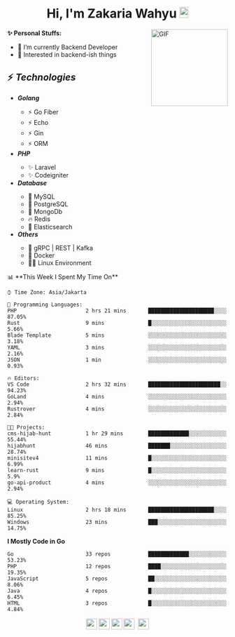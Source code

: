 <h1 align="center">Hi, I'm Zakaria Wahyu <img src="https://github.com/TheDudeThatCode/TheDudeThatCode/blob/master/Assets/Hi.gif" width="20px" height="25px"></h1>

<img align="right" alt="GIF" height="175px" src="https://www.nayakapratama.co.id/wp-content/uploads/2019/07/Website-Maintenance.gif" />

**✨ Personal Stuffs:**
- 🔭 I’m currently Backend Developer
- 🌱 Interested in backend-ish things

<h2>⚡ <i>Technologies</i></h2>
<ul>
<li><strong><i>Golang</i></strong></li>
  <ul>
    <li>⚡ Go Fiber</li>
    <li>⚡ Echo</li>
    <li>⚡ Gin</li>
    <li>⚡ ORM</li>
  </ul>
<li><strong><i>PHP</i></strong></li>
  <ul>
    <li>✨ Laravel</li>
    <li>✨ Codeigniter</li>
  </ul>
<li><strong><i>Database</i></strong></li>
  <ul>
    <li>🐬 MySQL</li>
    <li>🐘 PostgreSQL</li>
    <li>🍃 MongoDb</li>
    <li>🔥 Redis</li>
    <li>🔎 Elasticsearch</li>
  </ul>
  <li><strong><i>Others</i></strong></li>
  <ul>
    <li>💫 gRPC | REST | Kafka</li>
    <li>🐳 Docker</li>
    <li>👨‍💻 Linux Environment</li>
  </ul>
</ul>
<!--START_SECTION:waka-->
📊 **This Week I Spent My Time On** 

```text
⌚︎ Time Zone: Asia/Jakarta

💬 Programming Languages: 
PHP                      2 hrs 21 mins       █████████████████████░░░░   87.05% 
Rust                     9 mins              █░░░░░░░░░░░░░░░░░░░░░░░░   5.66% 
Blade Template           5 mins              ░░░░░░░░░░░░░░░░░░░░░░░░░   3.18% 
YAML                     3 mins              ░░░░░░░░░░░░░░░░░░░░░░░░░   2.16% 
JSON                     1 min               ░░░░░░░░░░░░░░░░░░░░░░░░░   0.93%

🔥 Editors: 
VS Code                  2 hrs 32 mins       ███████████████████████░░   94.23% 
GoLand                   4 mins              ░░░░░░░░░░░░░░░░░░░░░░░░░   2.94% 
Rustrover                4 mins              ░░░░░░░░░░░░░░░░░░░░░░░░░   2.84%

🐱‍💻 Projects: 
cms-hijab-hunt           1 hr 29 mins        █████████████░░░░░░░░░░░░   55.44% 
hijabhunt                46 mins             ███████░░░░░░░░░░░░░░░░░░   28.74% 
minisitev4               11 mins             █░░░░░░░░░░░░░░░░░░░░░░░░   6.99% 
learn-rust               9 mins              █░░░░░░░░░░░░░░░░░░░░░░░░   5.9% 
go-api-product           4 mins              ░░░░░░░░░░░░░░░░░░░░░░░░░   2.94%

💻 Operating System: 
Linux                    2 hrs 18 mins       █████████████████████░░░░   85.25% 
Windows                  23 mins             ███░░░░░░░░░░░░░░░░░░░░░░   14.75%

```

**I Mostly Code in Go** 

```text
Go                       33 repos            █████████████░░░░░░░░░░░░   53.23% 
PHP                      12 repos            ████░░░░░░░░░░░░░░░░░░░░░   19.35% 
JavaScript               5 repos             ██░░░░░░░░░░░░░░░░░░░░░░░   8.06% 
Java                     4 repos             █░░░░░░░░░░░░░░░░░░░░░░░░   6.45% 
HTML                     3 repos             █░░░░░░░░░░░░░░░░░░░░░░░░   4.84%

```



<!--END_SECTION:waka-->

<p align="center">
<a href="https://www.linkedin.com/in/zakariawahyu" target="_blank"><img src="https://img.shields.io/badge/linkedin-%230077B5.svg?&style=for-the-badge&logo=linkedin&logoColor=white" height=25></a>
<a href="https://medium.com/@zakariawahyu" target="_blank"><img src="https://img.shields.io/badge/Medium-12100E?style=for-the-badge&logo=medium&logoColor=white" height=25></a>
<a href="https://medium.com/@zakariawahyu" target="_blank"><img src="https://img.shields.io/badge/Portfolio-2300843e?style=for-the-badge&logo=About.me&logoColor=white" height=25></a>
<a href="https://www.twitter.com/_zakariawahyu" target="_blank"><img src="https://img.shields.io/badge/twitter-%231DA1F2.svg?&style=for-the-badge&logo=twitter&logoColor=white" height=25></a> 
<a href="https://www.instagram.com/_zakariawahyu" target="_blank"><img src="https://img.shields.io/badge/instagram-%23E4405F.svg?&style=for-the-badge&logo=instagram&logoColor=white" height=25></a>
